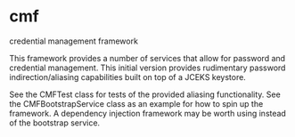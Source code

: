 cmf
===

credential management framework

This framework provides a number of services that allow for password and credential management.
This initial version provides rudimentary password indirection/aliasing capabilities built on top of a JCEKS keystore.

See the CMFTest class for tests of the provided aliasing functionality.
See the CMFBootstrapService class as an example for how to spin up the framework.
A dependency injection framework may be worth using instead of the bootstrap service.
